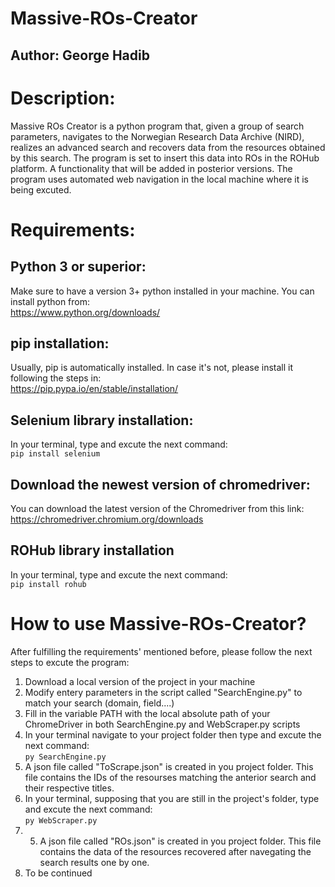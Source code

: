 # Massive-ROs-Creator
## Author: George Hadib

# Description:
Massive ROs Creator is a python program that, given a group of search parameters, navigates to the Norwegian Research Data Archive (NIRD), realizes an advanced search and recovers data from the resources obtained by this search.
The program is set to insert this data into ROs in the ROHub platform. A functionality that will be added in posterior versions.
The program uses automated web navigation in the local machine where it is being excuted.

# Requirements:

## Python 3 or superior:
Make sure to have a version 3+ python installed in your machine. 
You can install python from: \
https://www.python.org/downloads/ 

## pip installation:
Usually, pip is automatically installed. In case it's not, please install it following the steps in: \
https://pip.pypa.io/en/stable/installation/ 

## Selenium library installation:
In your terminal, type and excute the next command: \
`pip install selenium`  

## Download the newest version of chromedriver:
You can download the latest version of the Chromedriver from this link: \
https://chromedriver.chromium.org/downloads 

## ROHub library installation
In your terminal, type and excute the next command: \
`pip install rohub` 

# How to use Massive-ROs-Creator?
After fulfilling the requirements' mentioned before, please follow the next steps to excute the program:

1. Download a local version of the project in your machine
2. Modify entery parameters in the script called "SearchEngine.py" to match your search (domain, field....)
3. Fill in the variable PATH with the local absolute path of your ChromeDriver in both SearchEngine.py and WebScraper.py scripts
4. In your terminal navigate to your project folder then type and excute the next command: \
`py SearchEngine.py`
5. A json file called "ToScrape.json" is created in you project folder. This file contains the IDs of the resourses matching the anterior search and their respective titles.
6. In your terminal, supposing that you are still in the project's folder, type and excute the next command: \
`py WebScraper.py`
7. 5. A json file called "ROs.json" is created in you project folder. This file contains the data of the resources recovered after navegating  the search results one by one.
8. To be continued


